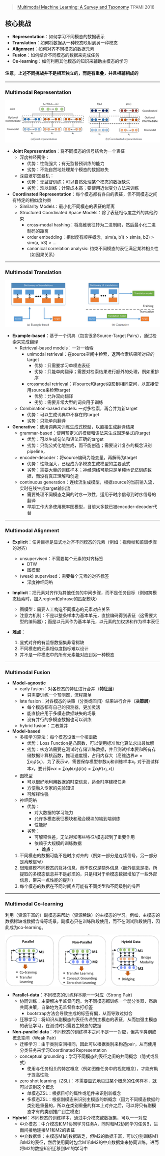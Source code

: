 > [Multimodal Machine Learning: A Survey and Taxonomy](https://arxiv.org/pdf/1705.09406.pdf) TPAMI 2018

## 核心挑战

- **Representation**：如何学习不同模态的数据表示
- **Translation**：如何将数据从一种模态映射到另一种模态
- **Alignment**：如何对齐不同模态的数据元素
- **Fusion**：如何结合不同模态的数据来完成任务
- **Co-learning**：如何利用其他模态的知识来辅助主模态的学习

#### 注意，上述不同挑战并不是相互独立的，而是有重叠，并且相辅相成的

---

### Multimodal Representation

![ac3f9b0d4e719385757f3a5600921ffb.png](../_resources/ac3f9b0d4e719385757f3a5600921ffb.png)

- **Joint Representation**：将不同模态的信号结合为一个表征
  - 深度神经网络：
    - 优势：性能强大；有无监督预训练的能力
    - 劣势：不能自然地处理某个模态的数据缺失
  - 深度玻尔兹曼机：
    - 优势：无监督训练；可以自然处理某个模态的数据缺失
    - 劣势：难以训练；计算成本高；要使用近似变分方法来训练
- **Coordinated Representation**：每个模态都有各自的表征，但不同模态之间有特定的相似度约束
  - Similarity Models：最小化不同模态的表征的距离
  - Structured Coordinated Space Models：除了表征相似度之外的其他约束
    - cross-modal hashing：将高维表征转为二进制码，然后最小化二进制码的距离
    - order embedding：相似度有顺序概念，sim(a, b1) > sim(a, b2) > sim(a, b3) > ...
    - canonical correlation analysis: 约束不同模态的表征满足某种相关性（如因果关系）

---

### Multimodal Translation

![5c2d00b18a15cca6a1d0675f10d97b82.png](../_resources/5c2d00b18a15cca6a1d0675f10d97b82.png)

- **Example-based**：基于一个词典（包含很多Source-Target Pairs），通过检索来完成翻译
  - Retrieval-based models：一对一检索
    - unimodal retrieval：在source空间中检索，返回检索结果所对应的target
      - 优势：只需要学习单模态表征
      - 劣势：只能单向翻译；需要对检索结果进行额外的处理，例如重排序
    - crossmodal retrieval：将source和target投影到相同空间，以直接使用source来检索target
      - 优势：允许双向翻译
      - 劣势：需要非常大型的词典用于训练
  - Combination-based models: 一对多检索，再合并为新target
    - 优势：可以生成词典中不存在的target
    - 劣势：只能单向翻译
- **Generative**：使用词典来训练生成式模型，以直接生成翻译结果
  - grammar-based：使用预定义的模板和语法来生成固定格式的target
    - 优势：可以生成句法和语法正确的target
    - 劣势：只能公式化地生成，而不能创造；需要设计复杂的概念识别pipeline，
  - encoder-decoder：将source编码为隐变量，再解码为target
    - 优势：性能强大，已经成为多模态生成模型的主要范式
    - 劣势：需要大量的训练样本；神经网络可能只是单纯地记忆训练数据，而没有真正理解和创造
  - continuous generation：连续流生成模型，根据source的当前输入流，实时在线生成target输出流
    - 需要处理不同模态之间的时序一致性，适用于时序信号到时序信号的翻译
    - 早期工作大多使用概率图模型，目前大多数已被encoder-decoder代替

---

### Multimodal Alignment

- **Explicit**：任务目标是显式地对齐不同模态的元素（例如：视频帧和菜谱步骤的对齐）
  
  - unsupervised：不需要每个元素的对齐标签
    - DTW
    - 图模型
  - (weak) supervised：需要每个元素的对齐标签
    - 深度神经网络

- **Implicit**：把元素对齐作为其他任务的中间步骤，而不是任务目标（例如跨模态检索时，加入region和phrase的匹配模块）
  
  - 图模型：需要人工构造不同模态的元素对应关系
  - 注意力机制：不是以整条样本为基本单元，直接编码得到表征（这需要大型的编码器）；而是以元素作为基本单元，以元素的加权求和作为样本表征

- **难点**：
  
  1. 显式对齐的有监督数据集非常稀缺
  2. 不同模态的元素相似度指标难以设计
  3. 并不是一种模态中的所有元素能对应到另一种模态

---

### Multimodal Fusion

- **Model-agnostic**
  - early fusion：对各模态的特征进行合并（**特征层**）
    - 只需要训练一个预测器，流程简单
  - late fusion：对各模态的决策（分类或回归）结果进行合并（**决策层**）
    - 每个模态都有自己的预测器，更加灵活
    - 能直接应用于多模态数据缺失的场景
    - 没有并行的多模态数据也可以训练
  - hybrid fusion：二者兼并
- **Model-based**
  - 多核学习算法：每个模态设置一个核函数
    - 优势：Loss Function是凸函数，可以使用标准优化算法求出最优解
    - 劣势：核方法需要在测试时存储训练数据，并且测试样本要和所有存储数据计算核函数，推理速度慢，占用内存大（高维边界$w=\sum \alpha_i \phi(x_i)$，为了表示$w$，需要保存模型参数$\alpha_i$和训练样本$x_i$. 对于测试样本$x$，要计算$wx=\sum \alpha_i \phi(x_i)\phi(x)=\sum \alpha_i  K(x_i, x)$）
  - 图模型
    - 可以很好地利用数据的时空信息，适合时序建模任务
    - 方便融入专家的先验知识
    - 可解释性强
  - 神经网络
    - 优势：
      - 对大数据的学习能力
      - 允许多模态表征模块和融合模块的端到端训练
      - 性能好
    - 劣势：
      - 可解释性差，无法得知哪些特征/模态起到了重要作用
      - 依赖于大规模的训练数据
        - **难点**：
  1. 不同模态的数据可能不是时序对齐的（例如一部分是连续信号，另一部分是离散信号）
  2. 很难建模不同模态的互补信息，而不仅仅是额外信息（额外信息是指，所提取的多模态信息并不是必须的，只是相对于单模态数据增加了一些外部信息，带来一点性能的提升）
  3. 每个模态的数据在不同时间点可能有不同类型和不同级别的噪声

---

### Multimodal Co-learning

利用（资源丰富的）副模态来帮助（资源稀缺）的主模态的学习。例如，主模态的数据稀缺或数据含噪等场景。副模态只在训练阶段使用，而不在测试阶段使用，因此成为co-learning。

![21406f45189eb2da05921db07b91fa79.png](../_resources/21406f45189eb2da05921db07b91fa79.png)

- **Parallel-data**：不同模态的训练样本能一一对应（Strong Pair）
  - 协同训练：主要解决半监督问题。为不同模态都训练一个弱分类器，然后共同决策，自举地为无监督样本打标签
    - bootstrap方法会导致生成的标签有偏，从而导致过拟合
  - 迁移学习：将知识从副模态的表征传递到主模态的表征，从而加强主模态的表征学习，在测试时只需要主模态的数据
- **Non-parallel data**：不同模态的训练样本之间不是一一对应，但共享类别或概念空间（Weak Pair）
  - 迁移学习：由于类别空间相同，因此可以根据类别来构造pair，从而使用分类任务来学习Coordinated Representation
  - conceptual grounding：学习不同模态的表征之间的共同概念（隐式或显式）
    - 使用与任务相关的特定概念（例如图像任务中的视觉概念），才能有助于提高性能
  - zero shot learning（ZSL）：不需要显式地见过某个概念的任何样本，就可以识别这个概念
    - 单模态ZSL：根据目标的属性或组件来识别新概念
    - 多模态ZSL：根据副模态来识别主模态的新概念（因为不同模态数据的类别是重叠的，所以在类别重叠的样本上对齐之后，可以将只有副模态才有的类别推广到主模态）
- **Hybrid**：不同模态的训练样本，通过中介模态或数据集，可以一一对应
  - 中介模态：中介模态和M1协同学习任务A，同时和M2协同学习任务B，进而间接地连接M1和M2的表征
  - 中介数据集：主模态M1的数据匮乏，但M2的数据丰富，可以分别训练M1和M2的表征，然后使用同时包含M1和M2的中介数据集来协同训练，进而将M2的数据知识迁移到M1的学习中
